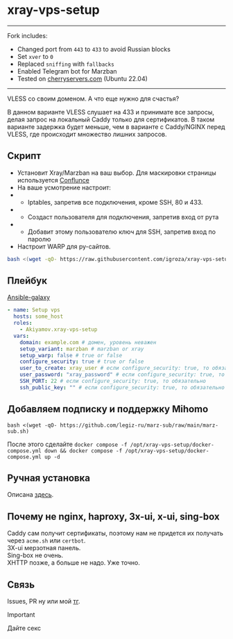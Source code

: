 # xray-vps-setup

---

Fork includes:

- Changed port from `443` to `433` to avoid Russian blocks
- Set `xver` to `0`
- Replaced `sniffing` with `fallbacks`
- Enabled Telegram bot for Marzban
- Tested on [cherryservers.com](https://www.cherryservers.com/pricing/virtual-servers) (Ubuntu 22.04)

---

VLESS со своим доменом. А что еще нужно для счастья?  

В данном варианте VLESS слушает на 433 и принимате все запросы, делая запрос на локальный Caddy только для сертификатов. В таком варианте задержка будет меньше, чем в варианте с Caddy/NGINX перед VLESS, где происходит множество лишних запросов.

## Скрипт

- Установит Xray/Marzban на ваш выбор. Для маскировки страницы используется [Conflunce](https://github.com/Jolymmiles/confluence-marzban-home)
- На ваше усмотрение настроит:
- - Iptables, запретив все подключения, кроме SSH, 80 и 433.
- - Создаст пользователя для подключения, запретив вход от рута
- - Добавит этому пользователю ключ для SSH, запретив вход по паролю
- Настроит WARP для ру-сайтов.  

```bash
bash <(wget -qO- https://raw.githubusercontent.com/igroza/xray-vps-setup/refs/heads/main/vps-setup.sh)
```

## Плейбук

[Ansible-galaxy](https://galaxy.ansible.com/ui/standalone/roles/Akiyamov/xray-vps-setup/install/)

```yaml
- name: Setup vps 
  hosts: some_host
  roles:
    - Akiyamov.xray-vps-setup  
  vars:
    domain: example.com # домен, уровень неважен
    setup_variant: marzban # marzban or xray
    setup_warp: false # true or false
    configure_security: true # true or false
    user_to_create: xray_user # если configure_security: true, то обязательно
    user_password: "xray_password" # если configure_security: true, то обязательно
    SSH_PORT: 22 # если configure_security: true, то обязательно
    ssh_public_key: "" # если configure_security: true, то обязательно
```

## Добавляем подписку и поддержку Mihomo

```
bash <(wget -qO- https://github.com/legiz-ru/marz-sub/raw/main/marz-sub.sh)
```
После этого сделайте `docker compose -f /opt/xray-vps-setup/docker-compose.yml down && docker compose -f /opt/xray-vps-setup/docker-compose.yml up -d` 


## Ручная установка

Описана [здесь](https://github.com/Akiyamov/xray-vps-setup/blob/main/install_in_docker.md).  

## Почему не nginx, haproxy, 3x-ui, x-ui, sing-box

Caddy сам получит сертификаты, поэтому нам не придется их получать через `acme.sh` или `certbot`.  
3X-ui мерзотная панель.  
Sing-box не очень.  
XHTTP позже, а больше не надо. Уже точно.

## Связь

Issues, PR ну или мой [тг](https://t.me/Akiyamov).

> [!IMPORTANT]
> Дайте секс
